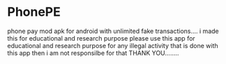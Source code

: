 # PhonePE
phone pay mod apk for android with unlimited fake transactions.... i made this for educational and research purpose please use this app for educational and research purpose for any illegal activity that is done with this app then i am not responsilbe for that THANK YOU........
